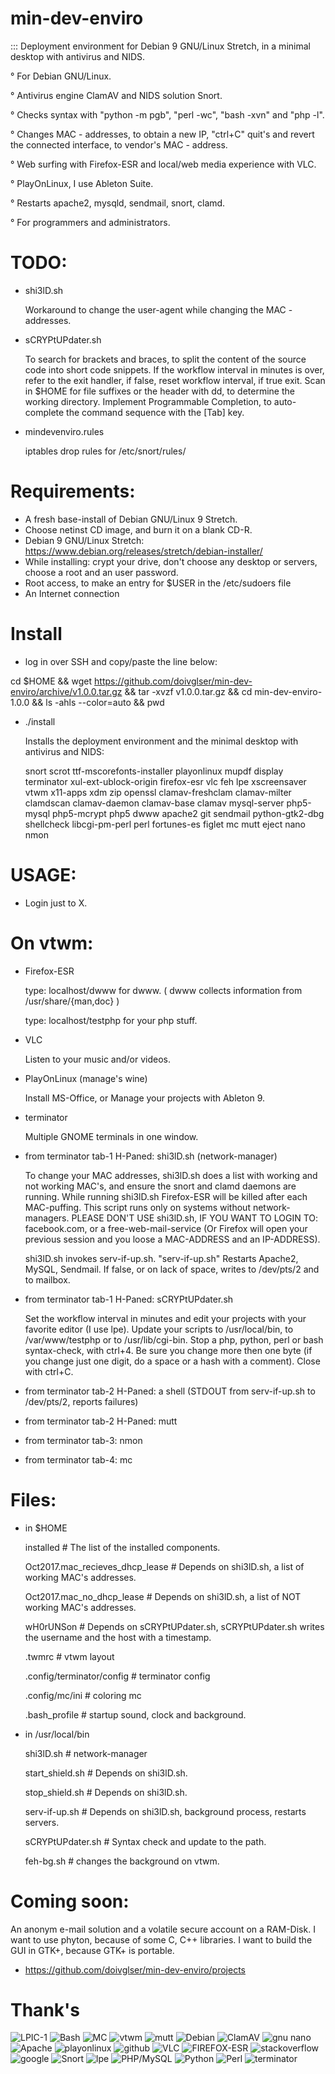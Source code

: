 # min-dev-enviro

:::  Deployment environment for Debian 9 GNU/Linux Stretch, in a minimal desktop with antivirus and NIDS. 

° For Debian GNU/Linux.

° Antivirus engine ClamAV and NIDS solution Snort.

° Checks syntax with "python -m pgb", "perl -wc", "bash -xvn" and "php -l".

° Changes MAC - addresses, to obtain a new IP, "ctrl+C" quit's and revert the connected interface, to vendor's MAC - address.

° Web surfing with Firefox-ESR and local/web media experience with VLC.

° PlayOnLinux, I use Ableton Suite.

° Restarts apache2, mysqld, sendmail, snort, clamd.

° For programmers and administrators.

# TODO:

* shi3lD.sh

  Workaround to change the user-agent while changing the MAC - addresses.

* sCRYPtUPdater.sh

  To search for brackets and braces, to split the content of the source code into short code snippets.
  If the workflow interval in minutes is over, refer to the exit handler, if false, reset workflow interval, if true exit.
  Scan in $HOME for file suffixes or the header with dd, to determine the working directory.
  Implement Programmable Completion, to auto-complete the command sequence with the [Tab] key.

* mindevenviro.rules

  iptables drop rules for /etc/snort/rules/

# Requirements:

- A fresh base-install of Debian GNU/Linux 9 Stretch.
- Choose netinst CD image, and burn it on a blank CD-R.
- Debian 9 GNU/Linux Stretch: https://www.debian.org/releases/stretch/debian-installer/
- While installing: crypt your drive, don't choose any desktop or servers, choose a root and an user password.
- Root access, to make an entry for $USER in the /etc/sudoers file
- An Internet connection

# Install

* log in over SSH and copy/paste the line below:

cd $HOME && wget https://github.com/doivglser/min-dev-enviro/archive/v1.0.0.tar.gz && tar -xvzf v1.0.0.tar.gz && cd min-dev-enviro-1.0.0 && ls -ahls --color=auto && pwd

* ./install

  Installs the deployment environment and the minimal desktop with antivirus and NIDS:

  snort scrot ttf-mscorefonts-installer playonlinux mupdf display terminator xul-ext-ublock-origin firefox-esr vlc feh lpe xscreensaver
  vtwm x11-apps xdm zip openssl clamav-freshclam clamav-milter clamdscan clamav-daemon clamav-base clamav mysql-server php5-mysql 
  php5-mcrypt php5 dwww apache2 git sendmail python-gtk2-dbg shellcheck libcgi-pm-perl perl fortunes-es figlet mc mutt eject
  nano nmon  

# USAGE:

* Login just to X.

# On vtwm:

* Firefox-ESR

  type: localhost/dwww for dwww. ( dwww collects information from /usr/share/{man,doc} )

  type: localhost/testphp for your php stuff.

* VLC 

  Listen to your music and/or videos.

* PlayOnLinux (manage's wine)

  Install MS-Office, or Manage your projects with Ableton 9.

* terminator

  Multiple GNOME terminals in one window.

* from terminator tab-1 H-Paned: shi3lD.sh (network-manager)

  To change your MAC addresses, shi3lD.sh does a list with working and not working MAC's, and ensure the snort and clamd 
  daemons are running. While running shi3lD.sh Firefox-ESR will be killed after each MAC-puffing. This script	runs only 
  on systems without network-managers. PLEASE DON'T USE shi3lD.sh, IF YOU WANT TO LOGIN TO: facebook.com, or a 
  free-web-mail-service (Or Firefox will open your previous session and you loose a MAC-ADDRESS and an IP-ADDRESS).

  shi3lD.sh invokes serv-if-up.sh. "serv-if-up.sh" Restarts Apache2, MySQL, Sendmail. If false, or on lack of space, 
  writes to /dev/pts/2 and to mailbox.

* from terminator tab-1 H-Paned: sCRYPtUPdater.sh

  Set the workflow interval in minutes and edit your projects with your favorite editor (I use lpe). Update your scripts to
  /usr/local/bin, to /var/www/testphp or to /usr/lib/cgi-bin. Stop a php, python, perl or bash syntax-check, with ctrl+4. 
  Be sure you change more then one byte (if you change just one digit, do a space or a hash with a comment). Close with ctrl+C.

* from terminator tab-2 H-Paned: a shell (STDOUT from serv-if-up.sh to /dev/pts/2, reports failures)

* from terminator tab-2 H-Paned: mutt

* from terminator tab-3: nmon

* from terminator tab-4: mc

# Files:

* in $HOME

  installed # The list of the installed components.

  Oct2017.mac_recieves_dhcp_lease # Depends on shi3lD.sh, a list of working MAC's addresses.

  Oct2017.mac_no_dhcp_lease # Depends on shi3lD.sh, a list of NOT working MAC's addresses.

  wH0rUNSon # Depends on sCRYPtUPdater.sh, sCRYPtUPdater.sh writes the username and the host with a timestamp.

  .twmrc # vtwm layout

  .config/terminator/config # terminator config

  .config/mc/ini # coloring mc
  
  .bash_profile # startup sound, clock and background.

* in /usr/local/bin

  shi3lD.sh # network-manager

  start_shield.sh # Depends on shi3lD.sh.

  stop_shield.sh # Depends on shi3lD.sh.

  serv-if-up.sh # Depends on shi3lD.sh, background process, restarts servers.

  sCRYPtUPdater.sh # Syntax check and update to the path.

  feh-bg.sh # changes the background on vtwm.

# Coming soon:

  An anonym e-mail solution and a volatile secure account on a RAM-Disk. I want to use phyton, because of some C, 
  C++ libraries. I want to build the GUI in GTK+, because GTK+ is portable.

* https://github.com/doivglser/min-dev-enviro/projects

# Thank's

![LPIC-1](https://www.theurbanpenguin.com/wp-content/uploads/2016/08/LPIC-1-Medium.png)
![Bash](https://upload.wikimedia.org/wikipedia/commons/thumb/8/82/Gnu-bash-logo.svg/245px-Gnu-bash-logo.svg.png)
![MC](https://midnight-commander.org/chrome/site/MidnightCommander.png)
![vtwm](http://www.xwinman.org/images/vtwm.gif)
![mutt](https://upload.wikimedia.org/wikipedia/commons/e/ef/Mutt.gif)
![Debian](https://www.notebookcheck.net/fileadmin/_processed_/a/4/csm_Debian_logo_81d29e8578.jpg)
![ClamAV](https://www.clamav.net/assets/clamav-trademark.png)
![gnu nano](https://upload.wikimedia.org/wikipedia/commons/thumb/8/8a/Gnu-nano.svg/256px-Gnu-nano.svg.png)
![Apache](http://www.linuxbrigade.com/wp-content/uploads/2014/06/apache318x260.png)
![playonlinux](http://www.playonlinux.com/images/uploads/196.jpg?w=240)
![github](http://www.toolswatch.org/wp-content/uploads/2014/09/logo_GitHub.jpg)
![VLC](https://nightlies.videolan.org/cone-soppera10.png)
![FIREFOX-ESR](http://lh4.googleusercontent.com/-ES6QFwghMpc/Tz5DbjB7zlI/AAAAAAAAA9o/T13MxP5CUrc/s1600/Firefox-ESR.png)
![stackoverflow](http://devlup.com/wp-content/uploads/2011/06/stackoverflow.png)
![google](http://www.fayerwayer.com/up/2008/02/google-07.png)
![Snort](https://www.snort.org/assets/SnortTM.png)
![lpe](https://screenshots.debian.net/screenshots/000/006/877/large.png)
![PHP/MySQL](https://disenowebakus.net/imagenes/articulos/aprender-php-mysql-bases-de-datos-paginas-web-dinamicas.jpg)
![Python](http://www.coderdojo-helmond.nl/wp-content/uploads/2015/10/python-programming-assignment-help.png)
![Perl](https://www.textmagic.com/wp-content/themes/textmagic-genesis/assets/vendor/textmagic/marketing/images/api/prog-lang-logos/perl.png)
![terminator](https://i.ytimg.com/vi/mMak2VzRbmc/maxresdefault.jpg)
